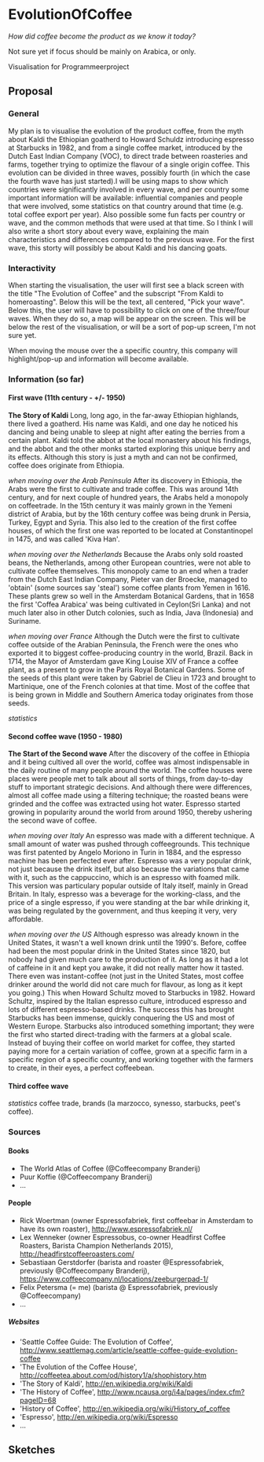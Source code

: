 # EvolutionOfCoffee

*How did coffee become the product as we know it today?*

Not sure yet if focus should be mainly on Arabica, or only. 

Visualisation for Programmeerproject

## Proposal

### General

My plan is to visualise the evolution of the product coffee, from the myth about Kaldi the Ethiopian goatherd to Howard Schuldz introducing espresso at Starbucks in 1982, and from a single coffee market, introduced by the Dutch East Indian Company (VOC), to direct trade between roasteries and farms, together trying to optimize the flavour of a single origin coffee. This evolution can be divided in three waves, possibly fourth (in which the case the fourth wave has just started).I will be using maps to show which countries were significantly involved in every wave, and per country some important information will be available: influential companies and people that were involved, some statistics on that country around that time (e.g. total coffee export per year). Also possible some fun facts per country or wave, and the common methods that were used at that time. So I think I will also write a short story about every wave, explaining the main characteristics and differences compared to the previous wave. For the first wave, this storty will possibly be about Kaldi and his dancing goats.

### Interactivity

When starting the visualisation, the user will first see a black screen with the title "The Evolution of Coffee" and the subscript "From Kaldi to homeroasting". Below this will be the text, all centered, "Pick your wave". Below this, the user will have to possibility to click on one of the three/four waves. When they do so, a map will be appear on the screen. This will be below the rest of the visualisation, or will be a sort of pop-up screen, I'm not sure yet. 

When moving the mouse over the a specific country, this company will highlight/pop-up and information will become available. 

### Information (so far)

#### First wave (11th century - +/- 1950)

**The Story of Kaldi** Long, long ago, in the far-away Ethiopian highlands, there lived a goatherd. His name was Kaldi, and one day he noticed his dancing and being unable to sleep at night after eating the berries from a certain plant. Kaldi told the abbot at the local monastery about his findings, and the abbot and the other monks started exploring this unique berry and its effects. Although this story is just a myth and can not be confirmed, coffee does originate from Ethiopia. 

*when moving over the Arab Peninsula* After its discovery in Ethiopia, the Arabs were the first to cultivate and trade coffee. This was around 14th century, and for next couple of hundred years, the Arabs held a monopoly on coffeetrade. In the 15th century it was mainly grown in the Yemeni district of Arabia, but by the 16th century coffee was being drunk in Persia, Turkey, Egypt and Syria. This also led to the creation of the first coffee houses, of which the first one was reported to be located at Constantinopel in 1475, and was called 'Kiva Han'.

*when moving over the Netherlands* Because the Arabs only sold roasted beans, the Netherlands, among other European countries, were not able to cultivate coffee themselves. This monopoly came to an end when a trader from the Dutch East Indian Company, Pieter van der Broecke, managed to 'obtain' (some sources say 'steal') some coffee plants from Yemen in 1616. These plants grew so well in the Amsterdam Botanical Gardens, that in 1658 the first 'Coffea Arabica' was being cultivated in Ceylon(Sri Lanka) and not much later also in other Dutch colonies, such as India, Java (Indonesia) and Suriname. 

*when moving over France* Although the Dutch were the first to cultivate coffee outside of the Arabian Peninsula, the French were the ones who exported it to biggest coffee-producing country in the world, Brazil. Back in 1714, the Mayor of Amsterdam gave King Louise XIV of France a coffee plant, as a present to grow in the Paris Royal Botanical Gardens. Some of the seeds of this plant were taken by Gabriel de Clieu in 1723 and brought to Martinique, one of the French colonies at that time. Most of the coffee that is being grown in Middle and Southern America today originates from those seeds. 

*statistics*

#### Second coffee wave (1950 - 1980)

**The Start of the Second wave** After the discovery of the coffee in Ethiopia and it being cultived all over the world, coffee was almost indispensable in the daily routine of many people around the world. The coffee houses were places were people met to talk about all sorts of things, from day-to-day stuff to important strategic decisions. And although there were differences, almost all coffee made using a filtering technique; the roasted beans were grinded and the coffee was extracted using hot water. Espresso started growing in popularity around the world from around 1950, thereby ushering the second wave of coffee. 

*when moving over Italy* An espresso was made with a different technique. A small amount of water was pushed through coffeegrounds. This technique was first patented by Angelo Moriono in Turin in 1884, and the espresso machine has been perfected ever after. Espresso was a very popular drink, not just because the drink itself, but also because the variations that came with it, such as the cappuccino, which is an espresso with foamed milk. This version was particulary popular outside of Italy itself, mainly in Gread Britain. In Italy, espresso was a beverage for the working-class, and the price of a single espresso, if you were standing at the bar while drinking it, was being regulated by the government, and thus keeping it very, very affordable.

*when moving over the US* Although espresso was already known in the United States, it wasn't a well known drink until the 1990's. Before, coffee had been the most popular drink in the United States since 1820, but nobody had given much care to the production of it. As long as it had a lot of caffeine in it and kept you awake, it did not really matter how it tasted. There even was instant-coffee (not just in the United States, most coffee drinker around the world did not care much for flavour, as long as it kept you going.) This when Howard Schultz moved to Starbucks in 1982. Howard Schultz, inspired by the Italian espresso culture, introduced espresso and lots of different espresso-based drinks. The success this has brought Starbucks has been immense, quickly conquering the US and most of Western Europe. Starbucks also introduced something important; they were the first who started direct-trading with the farmers at a global scale. Instead of buying their coffee on world market for coffee, they started paying more for a certain variation of coffee, grown at a specific farm in a specific region of a specific country, and working together with the farmers to create, in their eyes, a perfect coffeebean. 

#### Third coffee wave 

*statistics* coffee trade, brands (la marzocco, synesso, starbucks, peet's coffee). 

### Sources

#### Books

- The World Atlas of Coffee (@Coffeecompany Branderij)
- Puur Koffie (@Coffeecompany Branderij)
- ...

#### People

- Rick Woertman (owner Espressofabriek, first coffeebar in Amsterdam to have its own roaster), http://www.espressofabriek.nl/
- Lex Wenneker (owner Espressobus, co-owner Headfirst Coffee Roasters, Barista Champion Netherlands 2015), http://headfirstcoffeeroasters.com/
- Sebastiaan Gerstdorfer (barista and roaster @Espressofabriek, previously @Coffeecompany Branderij), https://www.coffeecompany.nl/locations/zeeburgerpad-1/
- Felix Petersma (= me) (barista @ Espressofabriek, previously @Coffeecompany)
- ...

##### Websites

- 'Seattle Coffee Guide: The Evolution of Coffee', http://www.seattlemag.com/article/seattle-coffee-guide-evolution-coffee
- 'The Evolution of the Coffee House', http://coffeetea.about.com/od/history1/a/shophistory.htm
- 'The Story of Kaldi', http://en.wikipedia.org/wiki/Kaldi
- 'The History of Coffee', http://www.ncausa.org/i4a/pages/index.cfm?pageID=68
- 'History of Coffee', http://en.wikipedia.org/wiki/History_of_coffee
- 'Espresso', http://en.wikipedia.org/wiki/Espresso
- ...

## Sketches
